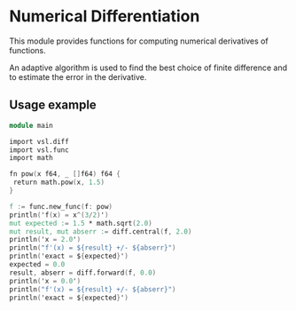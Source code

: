 # Numerical Differentiation

This module provides functions for computing numerical derivatives of
functions.

An adaptive algorithm is used to find the best
choice of finite difference and to estimate the error in the derivative.

## Usage example

```v
module main

import vsl.diff
import vsl.func
import math

fn pow(x f64, _ []f64) f64 {
 return math.pow(x, 1.5)
}

f := func.new_func(f: pow)
println('f(x) = x^(3/2)')
mut expected := 1.5 * math.sqrt(2.0)
mut result, mut abserr := diff.central(f, 2.0)
println('x = 2.0')
println("f'(x) = ${result} +/- ${abserr}")
println('exact = ${expected}')
expected = 0.0
result, abserr = diff.forward(f, 0.0)
println('x = 0.0')
println("f'(x) = ${result} +/- ${abserr}")
println('exact = ${expected}')
```
